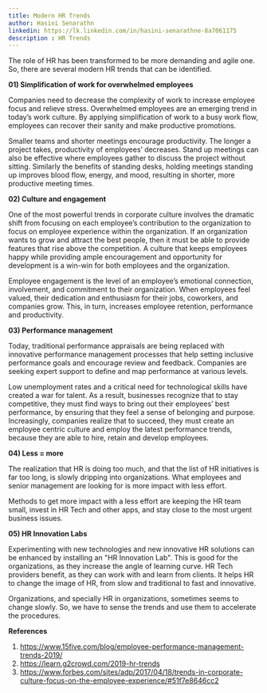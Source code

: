```yaml
---
title: Modern HR Trends
author: Hasini Senarathn
linkedin: https://lk.linkedin.com/in/hasini-senarathne-8a7061175
description : HR Trends
---
```


The role of HR has been transformed to be more demanding and agile one. So, there are several modern HR trends that can be identified. 

**01) Simplification of work for overwhelmed employees**

Companies need to decrease the complexity of work to increase employee focus and relieve stress. Overwhelmed employees are an emerging trend in today’s work culture. By applying simplification of work to a busy work flow, employees can recover their sanity and make productive promotions. 

Smaller teams and shorter meetings encourage productivity. The longer a project takes, productivity of employees’ decreases. Stand up meetings can also be effective where employees gather to discuss the project without sitting. Similarly the benefits of standing desks, holding meetings standing up improves blood flow, energy, and mood, resulting in shorter, more productive meeting times. 

**02) Culture and engagement**

One of the most powerful trends in corporate culture involves the dramatic shift from focusing on each employee’s contribution to the organization to focus on employee experience within the organization. If an organization wants to grow and attract the best people, then it must be able to provide features that rise above the competition. A culture that keeps employees happy while providing ample encouragement and opportunity for development is a win-win for both employees and the organization.  

Employee engagement is the level of an employee’s emotional connection, involvement, and commitment to their organization. When employees feel valued, their dedication and enthusiasm for their jobs, coworkers, and companies grow. This, in turn, increases employee retention, performance and productivity. 

**03) Performance management**

Today, traditional performance appraisals are being replaced with innovative performance management processes that help setting inclusive performance goals and encourage review and feedback. Companies are seeking expert support to define and map performance at various levels. 

Low unemployment rates and a critical need for technological skills have created a war for talent. As a result, businesses recognize that to stay competitive, they must find ways to bring out their employees’ best performance, by ensuring that they feel a sense of belonging and purpose. Increasingly, companies realize that to succeed, they must create an employee centric culture and employ the latest performance trends, because they are able to hire, retain and develop employees.  

**04) Less = more**

The realization that HR is doing too much, and that the list of HR initiatives is far too long, is slowly dripping into organizations. What employees and senior management are looking for is more impact with less effort. 

Methods to get more impact with a less effort are keeping the HR team small, invest in HR Tech and other apps, and stay close to the most urgent business issues. 

**05) HR Innovation Labs**

Experimenting with new technologies and new innovative HR solutions can be enhanced by installing an "HR Innovation Lab". This is good for the organizations, as they increase the angle of learning curve. HR Tech providers benefit, as they can work with and learn from clients. It helps HR to change the image of HR, from slow and traditional to fast and innovative.

Organizations, and specially HR in organizations, sometimes seems to change slowly. So, we have to sense the trends and use them to accelerate the procedures. 

**References**

1. https://www.15five.com/blog/employee-performance-management-trends-2019/
2. https://learn.g2crowd.com/2019-hr-trends
3. https://www.forbes.com/sites/adp/2017/04/18/trends-in-corporate-culture-focus-on-the-employee-experience/#51f7e8646cc2

